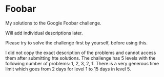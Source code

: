 # Foobar
My solutions to the Google Foobar challenge.

Will add individual descriptions later.

Please try to solve the challenge first by yourself, before using this.

I did not copy the exact description of the problems and cannot access them after submitting hte solutions. The challenge has 5 levels with the following number of problems: 1, 2, 3, 2, 1. There is a very generous time limit which goes from 2 days for level 1 to 15 days in level 5.
